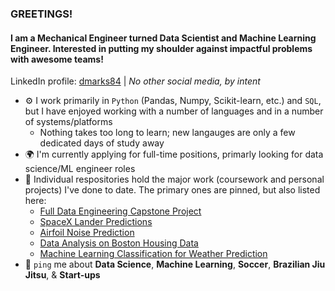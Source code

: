 ### GREETINGS!

#### I am a Mechanical Engineer turned Data Scientist and Machine Learning Engineer. Interested in putting my shoulder against impactful problems with awesome teams!

LinkedIn profile: [dmarks84](https://www.linkedin.com/in/dmarks84/) | 
*No other social media, by intent*

- ⚙️ I work primarily in `Python` (Pandas, Numpy, Scikit-learn, etc.) and `SQL`, but I have enjoyed working with a number of languages and in a number of systems/platforms
  - Nothing takes too long to learn; new langauges are only a few dedicated days of study away 
- 🌍 I'm currently applying for full-time positions, primarly looking for data science/ML engineer roles
- 💅 Individual respositories hold the major work (coursework and personal projects) I've done to date.  The primary ones are pinned, but also listed here:
  - [Full Data Engineering Capstone Project](https://github.com/dmarks84/CapstoneProject_Full_Data_Engineering)
  - [SpaceX Lander Predictions](https://github.com/dmarks84/CapstoneProject_SpaceX_Predictions)
  - [Airfoil Noise Prediction](https://github.com/dmarks84/Project_Airfoil-Noise-Prediction)
  - [Data Analysis on Boston Housing Data](https://github.com/dmarks84/Project_Boston-Data-Project)
  - [Machine Learning Classification for Weather Prediction](https://github.com/dmarks84/Project_ML-Classification)
- 💬 `ping` me about **Data Science**, **Machine Learning**, **Soccer**, **Brazilian Jiu Jitsu**, & **Start-ups**
